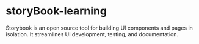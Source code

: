 # storyBook-learning
Storybook is an open source tool for building UI components and pages in isolation. It streamlines UI development, testing, and documentation.
